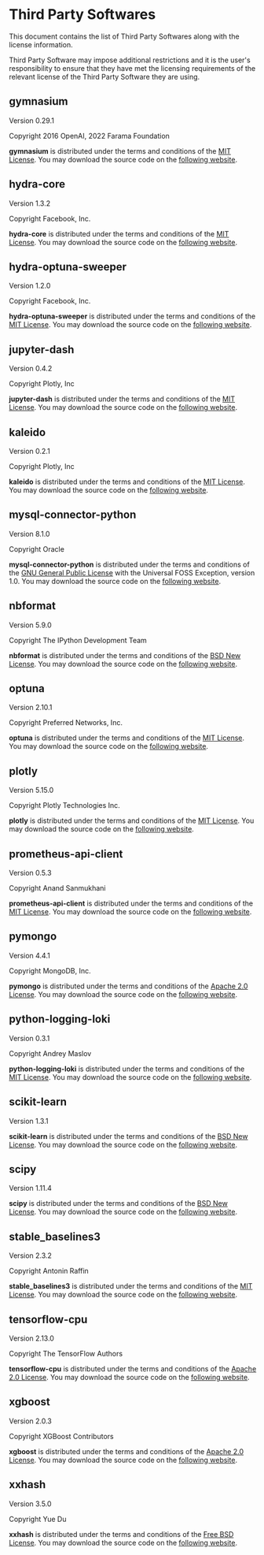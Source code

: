 # Third Party Softwares

This document contains the list of Third Party Softwares along with the license information.

Third Party Software may impose additional restrictions and it is the user's responsibility to ensure that they have met the licensing
requirements of the relevant license of the Third Party Software they are using.

## gymnasium

Version 0.29.1

Copyright 2016 OpenAI, 2022 Farama Foundation

**gymnasium** is distributed under the terms and conditions of the [MIT License](https://opensource.org/license/mit).
You may download the source code on the [following website](https://github.com/Farama-Foundation/Gymnasium).

## hydra-core

Version 1.3.2

Copyright Facebook, Inc.

**hydra-core** is distributed under the terms and conditions of the [MIT License](https://opensource.org/license/mit).
You may download the source code on the [following website](https://github.com/facebookresearch/hydra).

## hydra-optuna-sweeper

Version 1.2.0

Copyright Facebook, Inc.

**hydra-optuna-sweeper** is distributed under the terms and conditions of the [MIT License](https://opensource.org/license/mit).
You may download the source code on the [following website](https://github.com/facebookresearch/hydra/).

## jupyter-dash

Version 0.4.2

Copyright Plotly, Inc

**jupyter-dash** is distributed under the terms and conditions of the [MIT License](https://opensource.org/license/mit).
You may download the source code on the [following website](https://github.com/plotly/jupyter-dash).

## kaleido

Version 0.2.1

Copyright Plotly, Inc

**kaleido** is distributed under the terms and conditions of the [MIT License](https://opensource.org/license/mit).
You may download the source code on the [following website](https://github.com/plotly/Kaleido).

## mysql-connector-python

Version 8.1.0

Copyright Oracle

**mysql-connector-python** is distributed under the terms and conditions of the [GNU General Public License](https://oss.oracle.com/licenses/universal-foss-exception)
with the Universal FOSS Exception, version 1.0.
You may download the source code on the [following website](https://github.com/mysql/mysql-connector-python).

## nbformat

Version 5.9.0

Copyright The IPython Development Team

**nbformat** is distributed under the terms and conditions of the [BSD New License](https://opensource.org/license/bsd-3-clause).
You may download the source code on the [following website](https://github.com/jupyter/nbformat).

## optuna

Version 2.10.1

Copyright Preferred Networks, Inc.

**optuna** is distributed under the terms and conditions of the [MIT License](https://opensource.org/license/mit).
You may download the source code on the [following website](https://github.com/optuna/optuna).

## plotly

Version 5.15.0

Copyright Plotly Technologies Inc.

**plotly** is distributed under the terms and conditions of the [MIT License](https://opensource.org/license/mit).
You may download the source code on the [following website](https://github.com/plotly/plotly.py).

## prometheus-api-client

Version 0.5.3

Copyright Anand Sanmukhani

**prometheus-api-client** is distributed under the terms and conditions of the [MIT License](https://opensource.org/license/mit).
You may download the source code on the [following website](https://github.com/4n4nd/prometheus-api-client-python).

## pymongo

Version 4.4.1

Copyright MongoDB, Inc.

**pymongo** is distributed under the terms and conditions of the [Apache 2.0 License](https://opensource.org/license/apache-2-0).
You may download the source code on the [following website](https://github.com/mongodb/mongo-python-driver).

## python-logging-loki

Version 0.3.1

Copyright Andrey Maslov

**python-logging-loki** is distributed under the terms and conditions of the [MIT License](https://opensource.org/license/mit).
You may download the source code on the [following website](https://github.com/greyzmeem/python-logging-loki).

## scikit-learn

Version 1.3.1

**scikit-learn** is distributed under the terms and conditions of the [BSD New License](https://opensource.org/license/bsd-3-clause).
You may download the source code on the [following website](https://github.com/scikit-learn/scikit-learn).

## scipy

Version 1.11.4

**scipy** is distributed under the terms and conditions of the [BSD New License](https://opensource.org/license/bsd-3-clause).
You may download the source code on the [following website](https://github.com/scipy/scipy).

## stable_baselines3

Version 2.3.2

Copyright Antonin Raffin

**stable_baselines3** is distributed under the terms and conditions of the [MIT License](https://opensource.org/license/mit).
You may download the source code on the [following website](https://github.com/DLR-RM/stable-baselines3).

## tensorflow-cpu

Version 2.13.0

Copyright The TensorFlow Authors

**tensorflow-cpu** is distributed under the terms and conditions of the [Apache 2.0 License](https://opensource.org/license/apache-2-0).
You may download the source code on the [following website](https://github.com/tensorflow/tensorflow).

## xgboost

Version 2.0.3

Copyright XGBoost Contributors

**xgboost** is distributed under the terms and conditions of the [Apache 2.0 License](https://opensource.org/license/apache-2-0).
You may download the source code on the [following website](https://github.com/dmlc/xgboost).

## xxhash

Version 3.5.0

Copyright Yue Du

**xxhash** is distributed under the terms and conditions of the [Free BSD License](https://opensource.org/license/bsd-2-clause).
You may download the source code on the [following website](https://github.com/ifduyue/python-xxhash).

